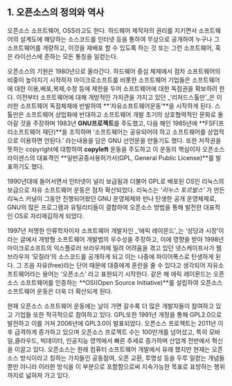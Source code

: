 ## 1. 오픈소스의 정의와 역사

오픈소스 소프트웨어, OSS라고도 한다. 하드웨어 제작자의 권리를 지키면서 소프트웨어의 설계도에 해당하는 소스코드를 인터넷 등을 통하여 무상으로 공개하여 누구나 그 소프트웨어를 개량하고, 이것을 재배포 할 수 있도록 하는 것 또는 그런 소프트웨어, 혹은 라이선스에 준하는 모든 통칭을 일컫는다.

오픈소스의 기원은 1980년으로 올라간다. 하드웨어 중심 체제에서 점차 소프트웨어의 비중이 높아지기 시작하자 마이크로소프트를 비롯한 소프트웨어 기업들은 소프트웨어에 대한 이용,배포,복제,수정 등에 제한을 두어 소프트웨어에 대한 독점권을 확보하려 한다. 이전부터 소프트웨어에 대해 개방적인 가치관을 가지고 있던 _‘리처드스톨만’_은 이러한 소프트웨어 독점체재에 반발하여 **‘자유소프트웨어운동’**을 시작하게 된다. 스톨만은 소프트웨어 상업화에 반대하고 소프트웨어 개발 초기의 상호협력적인 문화로 돌아갈 것을 주장하며 1983년 **GNU프로젝트**를 주도했고, 다음 해인 1985년에 **FSF(프리소프트웨어 재단)**을 조직하며  ‘소프트웨어는 공유되어야 하고 소프트웨어를 상업적으로 이용하면 안된다.’  라는내용을 담은 GNU 선언문을 만들기도 했다. 또한 저작권을 뜻하는 copyright에 대항하여 **copyleft** 운동을 주도하고 이 운동의 핵심이자 오픈소스 라이센스의 대표격인 **일반공중사용허가서(GPL, General Public License)**를 발표하기도 했다. 

1990년대에 들어서면서 인터넷이 널리 보급됨과 더불어 GPL로 배포된 OS인 리눅스의 보급으로 자유 소프트웨어 운동은 점차 확산되었다. 리눅스는 _‘리누스 토르발스’_ 가 만든 리눅스 커널이 그동안 진행되어왔던 GNU 운영체제와 만나 탄생한 공개 운영체제로, GNU의 많은 프로그램과 유틸리티들이 결합하여 오픈소스 방법을 통해 발전한 대표적인 OS로 자리매김하게 되었다. 

1997년 저명한 인류학자이자 소프트웨어 개발자인 _‘에릭 레이몬드’_는 ‘성당과 시장’이라는 글에서 개방형 소프트웨어 개발법의 우수성을 주장하고, 이에 영향을 받아 1998년 마이크로소프트의 익스플로러 브라우저에 밀려 어려움을 겪고 있던 넷스케이프사가 웹브라우저 ‘모질라’의 소스코드를 공개하게 되고 이는 나중에 파이어폭스로 탄생하게 된다. 그 즈음 자유(free)라는 단어 때문에 대중에게 혼란을 줄 수 있다고 생각되어 자유소프트웨어라는 용어는 ‘오픈소스’ 라고 표현되기 시작한다. 같은 해 에릭 레이몬드는 오픈소스 소프트웨어를 인증하는 **OSI(Open Source Initiative)**를 설립하여 오픈소스 소프트웨어 운동은 더욱 더 확산되게 된다.

현재 오픈소스 소프트웨어 운동에는 날이 가면 갈수록 더 많은 개발자들이 참여하고 있고 기업들 또한 적극적으로 참여하고 있다. GPL또한 1991년 개정을 통해 GPL2.0으로 발전하고 이를 거쳐 2006년에 GPL3.0이 발표되었다.  오픈소스 프로젝트는 2011년 이후 급격하게 증가하고 있으며 오픈소스 프로젝트 수는 100만개를 넘어섰고, 특히 모바일,클라우드, 빅데이터, 인공지능 영역에서 빠른 추세로 증가하며 산업계 전반에서 혁신을 이끌고 있다. 오픈소스는 원래 컴퓨터 소프트웨어 개발에서 유래 했지만 현재는 오픈 소스 방식이라고 칭하는 가치들인 공동참여, 오픈 교환, 투명성 등을 두루 일컫는 개념들 뿐만 아니라 이러한 방식을 이 부분으로 포함함으로써 지속가능한 목표로 표방하는 행위까지로 넓혀져 가고 있다.
